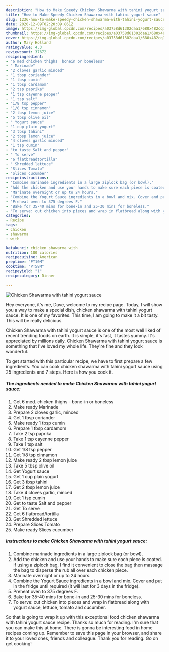 ```yaml
---
description: "How to Make Speedy Chicken Shawarma with tahini yogurt sauce"
title: "How to Make Speedy Chicken Shawarma with tahini yogurt sauce"
slug: 1236-how-to-make-speedy-chicken-shawarma-with-tahini-yogurt-sauce
date: 2020-12-09T02:20:09.861Z
image: https://img-global.cpcdn.com/recipes/a03758d61302daa1/680x482cq70/chicken-shawarma-with-tahini-yogurt-sauce-recipe-main-photo.jpg
thumbnail: https://img-global.cpcdn.com/recipes/a03758d61302daa1/680x482cq70/chicken-shawarma-with-tahini-yogurt-sauce-recipe-main-photo.jpg
cover: https://img-global.cpcdn.com/recipes/a03758d61302daa1/680x482cq70/chicken-shawarma-with-tahini-yogurt-sauce-recipe-main-photo.jpg
author: Mary Holland
ratingvalue: 4.3
reviewcount: 37672
recipeingredient:
- "6 med chicken thighs  bonein or boneless"
- " Marinade"
- "2 cloves garlic minced"
- "1 tbsp coriander"
- "1 tbsp cumin"
- "1 tbsp cardamom"
- "2 tsp paprika"
- "1 tsp cayenne pepper"
- "1 tsp salt"
- "1/8 tsp pepper"
- "1/8 tsp cinnamon"
- "2 tbsp lemon juice"
- "5 tbsp olive oil"
- " Yogurt sauce"
- "1 cup plain yogurt"
- "3 tbsp tahini"
- "2 tbsp lemon juice"
- "4 cloves garlic minced"
- "1 tsp cumin"
- "to taste Salt and pepper"
- " To serve"
- "6 flatbreadtortilla"
- " Shredded lettuce"
- "Slices Tomato"
- "Slices cucumber"
recipeinstructions:
- "Combine marinade ingredients in a large ziplock bag (or bowl)."
- "Add the chicken and use your hands to make sure each piece is coated. If using a ziplock bag, I find it convenient to close the bag then massage the bag to disperse the rub all over each chicken piece."
- "Marinate overnight or up to 24 hours."
- "Combine the Yogurt Sauce ingredients in a bowl and mix. Cover and put in the fridge until required (it will last for 3 days in the fridge)."
- "Preheat oven to 375 degrees F."
- "Bake for 35-40 mins for bone-in and 25-30 mins for boneless."
- "To serve: cut chicken into pieces and wrap in flatbread along with yogurt sauce, lettuce, tomato and cucumber."
categories:
- Recipe
tags:
- chicken
- shawarma
- with

katakunci: chicken shawarma with 
nutrition: 180 calories
recipecuisine: American
preptime: "PT10M"
cooktime: "PT58M"
recipeyield: "1"
recipecategory: Dinner

---
```



![Chicken Shawarma with tahini yogurt sauce](https://img-global.cpcdn.com/recipes/a03758d61302daa1/680x482cq70/chicken-shawarma-with-tahini-yogurt-sauce-recipe-main-photo.jpg)

Hey everyone, it's me, Dave, welcome to my recipe page. Today, I will show you a way to make a special dish, chicken shawarma with tahini yogurt sauce. It is one of my favorites. This time, I am going to make it a bit tasty. This will be really delicious.

Chicken Shawarma with tahini yogurt sauce is one of the most well liked of recent trending foods on earth. It is simple, it's fast, it tastes yummy. It's appreciated by millions daily. Chicken Shawarma with tahini yogurt sauce is something that I've loved my whole life. They're fine and they look wonderful.




To get started with this particular recipe, we have to first prepare a few ingredients. You can cook chicken shawarma with tahini yogurt sauce using 25 ingredients and 7 steps. Here is how you cook it.

<!--inarticleads1-->

##### The ingredients needed to make Chicken Shawarma with tahini yogurt sauce:

1. Get 6 med. chicken thighs - bone-in or boneless
1. Make ready  Marinade
1. Prepare 2 cloves garlic, minced
1. Get 1 tbsp coriander
1. Make ready 1 tbsp cumin
1. Prepare 1 tbsp cardamom
1. Take 2 tsp paprika
1. Take 1 tsp cayenne pepper
1. Take 1 tsp salt
1. Get 1/8 tsp pepper
1. Get 1/8 tsp cinnamon
1. Make ready 2 tbsp lemon juice
1. Take 5 tbsp olive oil
1. Get  Yogurt sauce
1. Get 1 cup plain yogurt
1. Get 3 tbsp tahini
1. Get 2 tbsp lemon juice
1. Take 4 cloves garlic, minced
1. Get 1 tsp cumin
1. Get to taste Salt and pepper
1. Get  To serve
1. Get 6 flatbread/tortilla
1. Get  Shredded lettuce
1. Prepare Slices Tomato
1. Make ready Slices cucumber




<!--inarticleads2-->

##### Instructions to make Chicken Shawarma with tahini yogurt sauce:

1. Combine marinade ingredients in a large ziplock bag (or bowl).
1. Add the chicken and use your hands to make sure each piece is coated. If using a ziplock bag, I find it convenient to close the bag then massage the bag to disperse the rub all over each chicken piece.
1. Marinate overnight or up to 24 hours.
1. Combine the Yogurt Sauce ingredients in a bowl and mix. Cover and put in the fridge until required (it will last for 3 days in the fridge).
1. Preheat oven to 375 degrees F.
1. Bake for 35-40 mins for bone-in and 25-30 mins for boneless.
1. To serve: cut chicken into pieces and wrap in flatbread along with yogurt sauce, lettuce, tomato and cucumber.




So that is going to wrap it up with this exceptional food chicken shawarma with tahini yogurt sauce recipe. Thanks so much for reading. I'm sure that you can make this at home. There is gonna be interesting food in home recipes coming up. Remember to save this page in your browser, and share it to your loved ones, friends and colleague. Thank you for reading. Go on get cooking!
